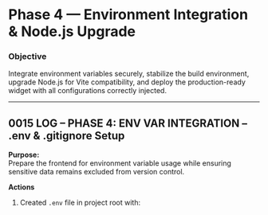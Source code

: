# **Phase 4 — Environment Integration & Node.js Upgrade**

### **Objective**
Integrate environment variables securely, stabilize the build environment, upgrade Node.js for Vite compatibility, and deploy the production-ready widget with all configurations correctly injected.

---

## **0015 LOG – PHASE 4: ENV VAR INTEGRATION – .env & .gitignore Setup**

**Purpose:**  
Prepare the frontend for environment variable usage while ensuring sensitive data remains excluded from version control.

**Actions**
1. Created `.env` file in project root with:
